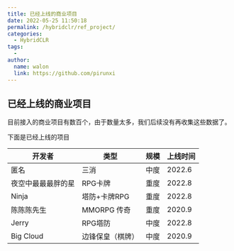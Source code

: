 ```yaml
---
title: 已经上线的商业项目
date: 2022-05-25 11:50:18
permalink: /hybridclr/ref_project/
categories:
  - HybridCLR
tags:
  - 
author: 
  name: walon
  link: https://github.com/pirunxi
---
```


## 已经上线的商业项目

目前接入的商业项目有数百个，由于数量太多，我们后续没有再收集这些数据了。

下面是已经上线的项目

| 开发者| 类型 |规模 | 上线时间 |
|-|-|-|-|
|匿名| 三消| 中度| 2022.6 |
|夜空中最最最胖的星| RPG卡牌| 重度 |2022.8| 
|Ninja| 塔防+卡牌RPG | 重度 | 2022.8 |
|陈陈陈先生|MMORPG 传奇| 重度 | 2020.9 |
|Jerry |RPG塔防|中度|2022.8|
|Big Cloud|边锋保皇（棋牌）| 中度  | 2020.9 |
